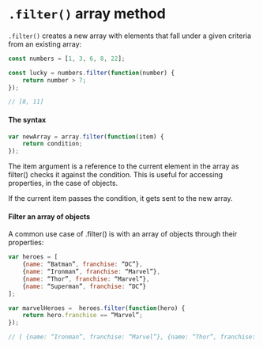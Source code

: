 # `.filter()` array method

`.filter()` creates a new array with elements that fall under a given criteria from an existing array:

```javascript
const numbers = [1, 3, 6, 8, 22];

const lucky = numbers.filter(function(number) {
	return number > 7;
});

// [8, 11]
```

#### The syntax

```javascript
var newArray = array.filter(function(item) {
	return condition;
});
```

The item argument is a reference to the current element in the array as filter() checks it against the condition. This is useful for accessing properties, in the case of objects.

If the current item passes the condition, it gets sent to the new array.

#### Filter an array of objects

A common use case of .filter() is with an array of objects through their properties:

```javascript
var heroes = [
	{name: “Batman”, franchise: “DC”},
	{name: “Ironman”, franchise: “Marvel”},
	{name: “Thor”, franchise: “Marvel”},
	{name: “Superman”, franchise: “DC”}
];

var marvelHeroes =  heroes.filter(function(hero) {
	return hero.franchise == “Marvel”;
});

// [ {name: “Ironman”, franchise: “Marvel”}, {name: “Thor”, franchise: “Marvel”} ]
```
